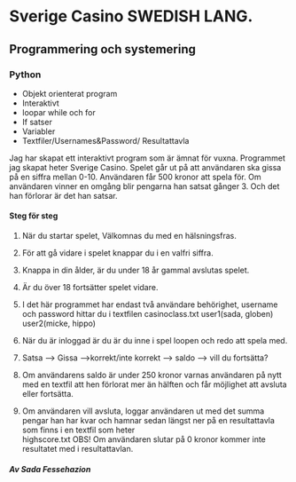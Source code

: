 # Sverige Casino SWEDISH LANG.

## Programmering och systemering

### Python
- Objekt orienterat program 
- Interaktivt
- loopar while och for
- If satser
- Variabler
- Textfiler/Usernames&Password/ Resultattavla

Jag har skapat ett interaktivt program som är ämnat för vuxna.
Programmet jag skapat heter Sverige Casino. Spelet går ut på att användaren ska gissa på
en siffra mellan 0-10. Användaren får 500 kronor att spela för. Om användaren vinner en omgång blir pengarna han satsat gånger 3. Och det han förlorar är det han satsar.

#### Steg för steg

1. När du startar spelet, Välkomnas du med en hälsningsfras.

2. För att gå vidare i spelet knappar du i en valfri siffra.

3. Knappa in din ålder, är du under 18 år gammal avslutas spelet.

4. Är du över 18 fortsätter spelet vidare.

5. I det här programmet har endast två användare behörighet, username och password
   hittar du i textfilen casinoclass.txt user1(sada, globen) user2(micke, hippo)

6. När du är inloggad är du är du inne i spel loopen och redo att spela med.

7. Satsa -—> Gissa -—>korrekt/inte korrekt —-> saldo —-> vill du fortsätta? 

8. Om användarens saldo är under 250 kronor varnas användaren på nytt
   med en textfil att hen förlorat mer än hälften och får möjlighet att avsluta eller
   fortsätta.

9. Om användaren vill avsluta, loggar användaren ut med det summa pengar han har kvar
   och hamnar sedan längst ner på en resultattavla som finns i en textfil som heter        
   highscore.txt 
   OBS! Om användaren slutar på 0 kronor kommer inte resultatet med i resultattavlan.


 

##### Av Sada Fessehazion
